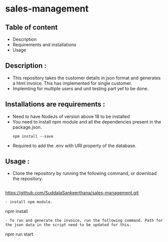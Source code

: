 # sales-management

## Table of content 
- Description
- Requirements and installations
- Usage
## Description :
- This repository takes the customer details in json format and generates a html invoice. This has implemented for single customer.
- Implemting for multiple users and unit testing part yet to be done.
## Installations are requirements :
- Need to have NodeJs of version above 18 to be installed
- You need to install npm module and all the dependencies present in the package.json.
  ```
  npm install --save
  ```
- Required to add the .env with URI property of the database.
  
## Usage :

- Clone the repository by running the following command, or download the repository.
  ```
 https://github.com/SuddalaSankeerthana/sales-management.git
  ```
- install npm module.
  ```
  npm install
  ```
- To run and generate the invoice, run the following command. Path for the json data in the script need to be updated for this.
  ```
 npm run start
  ```

